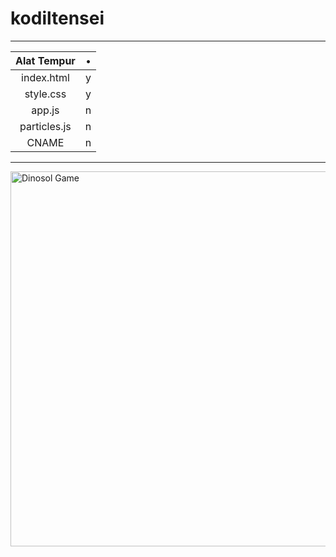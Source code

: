 # kodiltensei
---------
| Alat Tempur | • |
| :-------------:| :-: |
|   index.html   |  y  |
|    style.css   |  y  |
|    app.js      |  n  |
|   particles.js |  n  |
|  CNAME         |  n  |
---------
<img src="https://github.com/TheDudeThatCode/TheDudeThatCode/blob/master/Assets/dino.gif" alt="Dinosol Game" width="600" />
